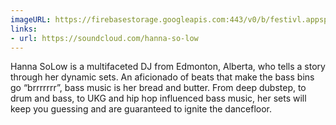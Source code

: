 ```yaml
---
imageURL: https://firebasestorage.googleapis.com:443/v0/b/festivl.appspot.com/o/userContent%2F9EAF9AF9-5903-4EC4-B96F-ADF31064A7D3.png?alt=media&token=4daee93a-34f8-43d7-a2f9-1e8b92ac1a35
links:
- url: https://soundcloud.com/hanna-so-low
---
```

Hanna SoLow is a multifaceted DJ from Edmonton, Alberta, who tells a story through her dynamic sets. An aficionado of beats that make the bass bins go “brrrrrrr”, bass music is her bread and butter. From deep dubstep, to drum and bass, to UKG and hip hop influenced bass music, her sets will keep you guessing and are guaranteed to ignite the dancefloor. 
